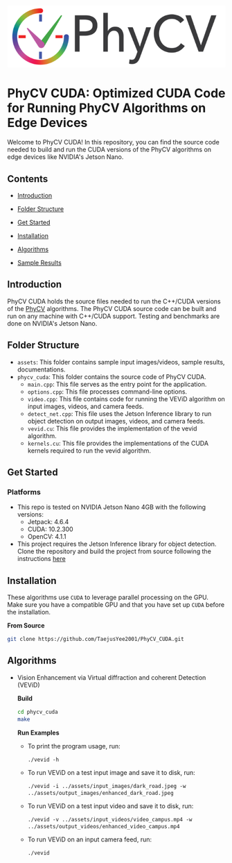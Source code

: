 <p align="center">
  <img src="assets/misc/phycv_logo.png">
</p>

# PhyCV CUDA: Optimized CUDA Code for Running PhyCV Algorithms on Edge Devices

Welcome to PhyCV CUDA! In this repository, you can find the source code needed to build and run the CUDA versions of the PhyCV algorithms on edge devices like NVIDIA's Jetson Nano. 

## Contents

* [Introduction](#introduction)

* [Folder Structure](#folder-structure)

* [Get Started](#get-started)

* [Installation](#installation)

* [Algorithms](#algorithms)

* [Sample Results](#sample-results)

## Introduction 

PhyCV CUDA holds the source files needed to run the C++/CUDA versions of the [PhyCV](https://github.com/JalaliLabUCLA/phycv/) algorithms. The PhyCV CUDA source code can be built and run on any machine with C++/CUDA support. Testing and benchmarks are done on NVIDIA's Jetson Nano. 

## Folder Structure

- `assets`: This folder contains sample input images/videos, sample results, documentations.
- `phycv_cuda`: This folder contains the source code of PhyCV CUDA.
  - `main.cpp`: This file serves as the entry point for the application.
  - `options.cpp`: This file processes command-line options.
  - `video.cpp`: This file contains code for running the VEViD algorithm on input images, videos, and camera feeds.
  - `detect_net.cpp`: This file uses the Jetson Inference library to run object detection on output images, videos, and camera feeds. 
  - `vevid.cu`: This file provides the implementation of the vevid algorithm.
  - `kernels.cu`: This file provides the implementations of the CUDA kernels required to run the vevid algorithm. 

## Get Started

### Platforms 
- This repo is tested on NVIDIA Jetson Nano 4GB with the following versions:
  - Jetpack: 4.6.4
  - CUDA: 10.2.300
  - OpenCV: 4.1.1
- This project requires the Jetson Inference library for object detection. Clone the repository and build the project from source following the instructions [here](https://github.com/dusty-nv/jetson-inference/blob/master/docs/building-repo-2.md)

## Installation

These algorithms use `CUDA` to leverage parallel processing on the GPU. Make sure you have a compatible GPU and that you have set up `CUDA` before the installation. 

**From Source**

```bash
git clone https://github.com/TaejusYee2001/PhyCV_CUDA.git
```
## Algorithms

* Vision Enhancement via Virtual diffraction and coherent Detection (VEViD)

  **Build**
  ```bash
  cd phycv_cuda
  make
  ```
  **Run Examples**
  - To print the program usage, run: 
    ```
    ./vevid -h
    ```
  - To run VEViD on a test input image and save it to disk, run:
    ```
    ./vevid -i ../assets/input_images/dark_road.jpeg -w ../assets/output_images/enhanced_dark_road.jpeg
    ```
  - To run VEViD on a test input video and save it to disk, run:
    ```
    ./vevid -v ../assets/input_videos/video_campus.mp4 -w ../assets/output_videos/enhanced_video_campus.mp4
    ```
  - To run VEViD on an input camera feed, run:
    ```
    ./vevid
    ```
